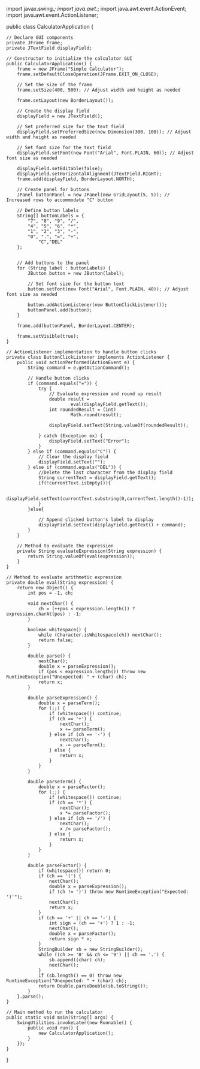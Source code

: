 import javax.swing.*;
import java.awt.*;
import java.awt.event.ActionEvent;
import java.awt.event.ActionListener;

public class CalculatorApplication {

    // Declare GUI components
    private JFrame frame;
    private JTextField displayField;

    // Constructor to initialize the calculator GUI
    public CalculatorApplication() {
        frame = new JFrame("Simple Calculator");
        frame.setDefaultCloseOperation(JFrame.EXIT_ON_CLOSE);
        
        // Set the size of the frame
        frame.setSize(400, 500); // Adjust width and height as needed

        frame.setLayout(new BorderLayout());

        // Create the display field
        displayField = new JTextField();
        
        // Set preferred size for the text field
        displayField.setPreferredSize(new Dimension(300, 100)); // Adjust width and height as needed
        
        // Set font size for the text field
        displayField.setFont(new Font("Arial", Font.PLAIN, 60)); // Adjust font size as needed
        
        displayField.setEditable(false);
        displayField.setHorizontalAlignment(JTextField.RIGHT);
        frame.add(displayField, BorderLayout.NORTH);

        // Create panel for buttons
        JPanel buttonPanel = new JPanel(new GridLayout(5, 5)); // Increased rows to accommodate "C" button

        // Define button labels
        String[] buttonLabels = {
            "7", "8", "9", "/",
            "4", "5", "6", "*",
            "1", "2", "3", "-",
            "0", ".", "=", "+",
                "C","DEL"
        };
        

        // Add buttons to the panel
        for (String label : buttonLabels) {
            JButton button = new JButton(label);
            
            // Set font size for the button text
            button.setFont(new Font("Arial", Font.PLAIN, 40)); // Adjust font size as needed
            
            button.addActionListener(new ButtonClickListener());
            buttonPanel.add(button);
        }

        frame.add(buttonPanel, BorderLayout.CENTER);

        frame.setVisible(true);
    }

    // ActionListener implementation to handle button clicks
    private class ButtonClickListener implements ActionListener {
        public void actionPerformed(ActionEvent e) {
            String command = e.getActionCommand();

            // Handle button clicks
            if (command.equals("=")) {
                try {
                    // Evaluate expression and round up result
                    double result =
                            eval(displayField.getText());
                    int roundedResult = (int)
                            Math.round(result);
                    
                    displayField.setText(String.valueOf(roundedResult));

                } catch (Exception ex) {
                    displayField.setText("Error");
                }
            } else if (command.equals("C")) {
                // Clear the display field
                displayField.setText("");
            } else if (command.equals("DEL")) {
                //Delete the last character from the display field
                String currentText = displayField.getText();
                if(!currentText.isEmpty()){
                    
                    displayField.setText(currentText.substring(0,currentText.length()-1));
                }
            }else{
                
                // Append clicked button's label to display
                displayField.setText(displayField.getText() + command);
            }
        }

        // Method to evaluate the expression
        private String evaluateExpression(String expression) {
            return String.valueOf(eval(expression));
        }
    }

    // Method to evaluate arithmetic expression
    private double eval(String expression) {
        return new Object() {
            int pos = -1, ch;

            void nextChar() {
                ch = (++pos < expression.length()) ? expression.charAt(pos) : -1;
            }

            boolean whitespace() {
                while (Character.isWhitespace(ch)) nextChar();
                return false;
            }

            double parse() {
                nextChar();
                double x = parseExpression();
                if (pos < expression.length()) throw new RuntimeException("Unexpected: " + (char) ch);
                return x;
            }

            double parseExpression() {
                double x = parseTerm();
                for (;;) {
                    if (whitespace()) continue;
                    if (ch == '+') {
                        nextChar();
                        x += parseTerm();
                    } else if (ch == '-') {
                        nextChar();
                        x -= parseTerm();
                    } else {
                        return x;
                    }
                }
            }

            double parseTerm() {
                double x = parseFactor();
                for (;;) {
                    if (whitespace()) continue;
                    if (ch == '*') {
                        nextChar();
                        x *= parseFactor();
                    } else if (ch == '/') {
                        nextChar();
                        x /= parseFactor();
                    } else {
                        return x;
                    }
                }
            }

            double parseFactor() {
                if (whitespace()) return 0;
                if (ch == '(') {
                    nextChar();
                    double x = parseExpression();
                    if (ch != ')') throw new RuntimeException("Expected: ')'");
                    nextChar();
                    return x;
                }
                if (ch == '+' || ch == '-') {
                    int sign = (ch == '+') ? 1 : -1;
                    nextChar();
                    double x = parseFactor();
                    return sign * x;
                }
                StringBuilder sb = new StringBuilder();
                while ((ch >= '0' && ch <= '9') || ch == '.') {
                    sb.append((char) ch);
                    nextChar();
                }
                if (sb.length() == 0) throw new RuntimeException("Unexpected: " + (char) ch);
                return Double.parseDouble(sb.toString());
            }
        }.parse();
    }

    // Main method to run the calculator
    public static void main(String[] args) {
        SwingUtilities.invokeLater(new Runnable() {
            public void run() {
                new CalculatorApplication();
            }
        });
    }
}

